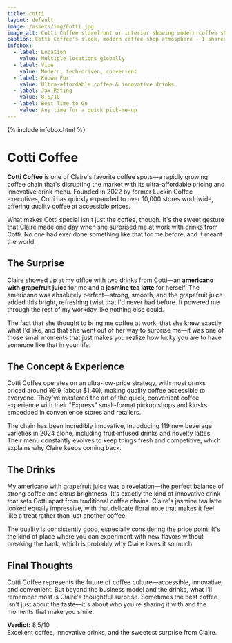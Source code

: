 ```yaml
---
title: cotti
layout: default
image: /assets/img/Cotti.jpg
image_alt: Cotti Coffee storefront or interior showing modern coffee shop design
caption: Cotti Coffee's sleek, modern coffee shop atmosphere - I shared the other drink with my coworker, and she loved it as well
infobox:
  - label: Location
    value: Multiple locations globally
  - label: Vibe
    value: Modern, tech-driven, convenient
  - label: Known For
    value: Ultra-affordable coffee & innovative drinks
  - label: Jax Rating
    value: 8.5/10
  - label: Best Time to Go
    value: Any time for a quick pick-me-up
---
```


{% include infobox.html %}

# Cotti Coffee

**Cotti Coffee** is one of Claire's favorite coffee spots—a rapidly growing coffee chain that's disrupting the market with its ultra-affordable pricing and innovative drink menu. Founded in 2022 by former Luckin Coffee executives, Cotti has quickly expanded to over 10,000 stores worldwide, offering quality coffee at accessible prices.

What makes Cotti special isn't just the coffee, though. It's the sweet gesture that Claire made one day when she surprised me at work with drinks from Cotti. No one had ever done something like that for me before, and it meant the world.

## The Surprise

Claire showed up at my office with two drinks from Cotti—an **americano with grapefruit juice** for me and a **jasmine tea latte** for herself. The americano was absolutely perfect—strong, smooth, and the grapefruit juice added this bright, refreshing twist that I'd never had before. It powered me through the rest of my workday like nothing else could.

The fact that she thought to bring me coffee at work, that she knew exactly what I'd like, and that she went out of her way to surprise me—it was one of those small moments that just makes you realize how lucky you are to have someone like that in your life.

## The Concept & Experience

Cotti Coffee operates on an ultra-low-price strategy, with most drinks priced around ¥9.9 (about $1.40), making quality coffee accessible to everyone. They've mastered the art of the quick, convenient coffee experience with their "Express" small-format pickup shops and kiosks embedded in convenience stores and retailers.

The chain has been incredibly innovative, introducing 119 new beverage varieties in 2024 alone, including fruit-infused drinks and novelty lattes. Their menu constantly evolves to keep things fresh and competitive, which explains why Claire keeps coming back.

## The Drinks

My americano with grapefruit juice was a revelation—the perfect balance of strong coffee and citrus brightness. It's exactly the kind of innovative drink that sets Cotti apart from traditional coffee chains. Claire's jasmine tea latte looked equally impressive, with that delicate floral note that makes it feel like a treat rather than just another coffee.

The quality is consistently good, especially considering the price point. It's the kind of place where you can experiment with new flavors without breaking the bank, which is probably why Claire loves it so much.

## Final Thoughts

Cotti Coffee represents the future of coffee culture—accessible, innovative, and convenient. But beyond the business model and the drinks, what I'll remember most is Claire's thoughtful surprise. Sometimes the best coffee isn't just about the taste—it's about who you're sharing it with and the moments that make you smile.

**Verdict:** 8.5/10  
Excellent coffee, innovative drinks, and the sweetest surprise from Claire. 